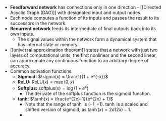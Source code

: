 - **Feedforward network** has connections only in one direction - [[Directed Acyclic Graph (DAG)]] with designated input and output nodes.
- Each node computes a function of its inputs and passes the result to its successors in the network.
- **Recurrent network** feeds its intermediate of final outputs back into its own inputs.
	- The signal values within the network form a dynamical system that has internal state or memory.
- [[universal approximation theorem]] states that a network with just two layers of computational units, the first nonlinear and the second linear, can approximate any continuous function to an arbitrary degree of accuracy.
- Common activation functions:
	- **Sigmoid:** $\sigma(x) = \frac{1}{1 + e^{-x}}$
	- **ReLU:** $\mathrm{ReLU}(x) = \max(0,x)$
	- **Softplus:** $\mathrm{softplus}(x) = \log(1+e^x)$
		- The derivate of the softplus function is the sigmoid function.
	- **tanh:** $\tanh(x) = \frac{e^{2x}-1}{e^{2x} + 1}$
		- Note that the range of $\tanh$ is $(-1, +1)$. $\tanh$ is a scaled and shifted version of sigmoid, as $\tanh(x) = 2\sigma(2x)-1$.
		-